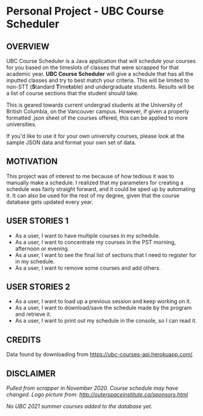 # Personal Project - UBC Course Scheduler

## OVERVIEW

UBC Course Scheduler is a Java application that will schedule your courses for you based on the timeslots of classes
that were scrapped for that academic year. **UBC Course Scheduler** will give a schedule that has all the inputted 
classes and try to best match your criteria. This will be limited to non-STT (**S**tandard **T**ime**t**able) and 
undergraduate students. Results will be a list of course sections that the student should take. 

This is geared towards current undergrad students at the University of British Columbia, on the Vancouver campus. 
However, if given a properly formatted .json sheet of the courses offered, this can be applied to more universities.

If you'd like to use it for your own university courses, please look at the sample JSON data and format your own set of 
data. 

## MOTIVATION
This project was of interest to me because of how tedious it was to manually make a schedule. I realized that my 
parameters for creating a schedule was fairly straight forward, and it could be sped up by automating it.
It can also be used for the rest of my degree, given that the course database gets updated every year.


## USER STORIES 1
- As a user, I want to have multiple courses in my schedule.
- As a user, I want to concentrate my courses in the PST morning, afternoon or evening.
- As a user, I want to see the final list of sections that I need to register for in my schedule.
- As a user, I want to remove some courses and add others. 

## USER STORIES 2
- As a user, I want to load up a previous session and keep working on it.
- As a user, I want to download/save the schedule made by the program and retrieve it.
- As a user, I want to print out my schedule in the console, so I can read it.

## CREDITS
Data found by downloading from https://ubc-courses-api.herokuapp.com/. 

## DISCLAIMER
*Pulled from scrapper in November 2020. Course schedule may have changed.*
*Logo picture from: http://outerspaceinstitute.ca/sponsors.html*

*No UBC 2021 summer courses added to the database yet.*